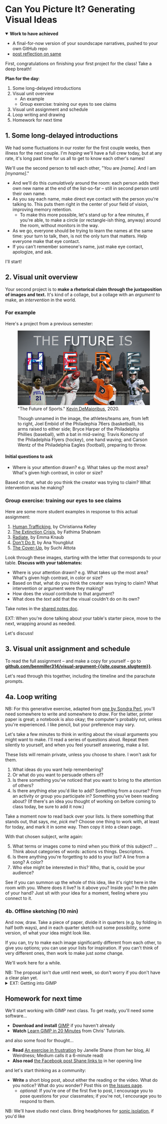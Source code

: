 
# Can You Picture It? Generating Visual Ideas

<section class="prereqs">
    <details open><summary><strong>Work to have achieved</strong></summary>
        <ul>
            <li>A final-for-now version of your soundscape narratives, pushed to your own GitHub repo</li>
            <li><a href="{{site.github.issues_url}}/6">post reflection on same</a></li>
        </ul>
    </details>
</section>


First, congratulations on finishing your first project for the class! Take a deep breath!


**Plan for the day**:
<!-- Have GIMP already running in the BG, to save startup time -->
1. Some long-delayed introductions  <!-- (15-20 min) -->
2. Visual unit overview <!-- -->
    - An example
    - Group exercise: training our eyes to see claims
3. Visual unit assignment and schedule
4. Loop writing and drawing
5. Homework for next time

<!-- Here I decided to cut the writing & discussion of sound as medium and software as trying to make the difficult things easier. It was never quite as productive as I would have wanted, and it's an energy drain. See 2023spring if you need it back. -->

## 1. Some long-delayed introductions

We had some fluctuations in our roster for the first couple weeks, then illness for the next couple. I'm _hoping_ we'll have a full crew today, but at any rate, it's long past time for us all to get to know each other's names!

<div class="alert alert-white">
We'll use the second person to tell each other, "You are <em>[name]</em>. And I am <em>[myname]</em>."
</div>

* And we'll do this <em>cumulatively</em> around the room: each person adds their own new name at the end of the list-so-far – still in second person until their own name.
* As you say each name, make direct eye contact with the person you're talking to. This puts them right in the center of your field of vision, improving memory retention.
    - To make this more possible, let's stand up for a few minutes, if you're able, to make a circle (or rectangle-ish thing, anyway) around the room, without monitors in the way.
* As we go, everyone should be trying to learn the names at the same time: your turn to talk, then, is not the only turn that matters. Help everyone make that eye contact.
* If you can't remember someone's name, just make eye contact, apologize, and ask.

I'll start!


## 2. Visual unit overview

Your second project is to **make a rhetorical claim through the juxtaposition of images and text.** It's kind of a collage, but a collage with an _argument_ to make, an _intervention_ in the world.

<!-- SAVE THE BELOW, I think, for when we open the full repo. Makes that second look less redundant. Hopefully.

In assigning this, I have two main goals for you:

1. to learn how to capture images and arrange them using digital tools, and
2. to explore the affordances of still images as a medium, and especially their ability to _direct attention_ and _help make ideas memorable_. -->


### For example

Here's a project from a previous semester:
<figure role="figure">
    <img src="../assets/img/ktdemay--future.png" alt="Philadelphia skyline behind cutouts of four athletes, in uniform for Philly basketball, baseball, hockey, and football teams. Text reads, 'The future is HERE'; team logos fill the last four letters." longdesc="#text-from-showcase-image" />
    <figcaption>"The Future of Sports." <a href="https://github.com/ktdemay/visual-argument-2020spring">Kevin DeMaioribus</a>, 2020.</figcaption>
    <div id="text-from-showcase-image" class="sr-only">
        <p>Though unnamed in the image, the athletes/teams are, from left to right, Joel Embiid of the Philadephia 76ers (basketball), his arms raised to either side; Bryce Harper of the Philadelphia Phillies (baseball), with a bat in mid-swing; Travis Konecny of the Philadelphia Flyers (hockey), one hand waving; and Carson Wentz of the Philadelphia Eagles (football), preparing to throw.</p>
    </div>
</figure>


#### Initial questions to ask

* Where is your attention drawn? e.g. What takes up the most area? What's given high contrast, in color or size?

Based on that, what do you think the creator was trying to claim? What intervention was he making?


### Group exercise: training our eyes to see claims

Here are some more student examples in response to this actual assignment:

<ol class="ualpha">
    <li><a href="https://github.com/csk32/visual-argument-2020fall/blob/master/Human_Trafficking_updated.png">Human Trafficking</a>, by Christianna Kelley</li>
    <li><a href="https://github.com/fathimashabnam/visual-argument-2019fall/blob/master/VisualArgument.png">The Extinction Crisis</a>, by Fathima Shabnam</li>
    <li><a href="https://github.com/emmaknaub/visual-argument/blob/master/visual_argument.png">Radiate</a>, by Emma Knaub</li>
    <li><a href="https://github.com/anayoungblut/visual-argument-2023spring/blob/main/FINAL/Screen%20Shot%20final%202%3A26.png">Don't Do It</a>, by Ana Youngblut</li>
    <li><a href="https://github.com/suchiattota/visual-argument-2023spring/blob/main/TheCoverUp.png">The Cover-Up</a>, by Suchi Attota</li>
</ol>

<div class="alert alert-success">
    <p>Look through these images, starting with the letter that corresponds to your table. <strong>Discuss with your tablemates:</strong></p>
    <ul>
        <li>Where is your attention drawn? e.g. What takes up the most area? What's given high contrast, in color or size?</li>
        <li>Based on that, what do you think the creator was trying to claim? What intervention or argument were they making?</li>
        <li>How does the <em>visual</em> contribute to that argument?</li>
        <li>What does the <em>text</em> add that the visual couldn't do on its own?</li>
    </ul>
    <p>Take notes in the <a href="https://bit.ly/cdm{{site.course.slugterm}}-notes">shared notes doc</a>.</p>
</div>

EXT: When you're done talking about your table's starter piece, move to the next, wrapping around as needed.

Let's discuss!


## 3. Visual unit assignment and schedule

<div class="alert alert-success">
To read the full assignment – and make a copy for yourself – go to <strong><a href="https://github.com/benmiller314/visual-argument-{{site.course.slugterm}}#project-2-visual-argument--rhetorical-collage">github.com/benmiller314/visual-argument-{{site.course.slugterm}}</a></strong>.
</div>

Let's read through this together, including the timeline and the parachute prompts.

<!-- Go through overview, constraints, deadlines. -->


## 4a. Loop writing <!-- Takes at least 15 min, so start no later than 1:55, ideally 1:45 or 1:50 -->
<aside class="alert alert-info">
NB: For this generative exercise, adapted from <a href="http://bit.ly/perlfeltsense">one by Sondra Perl</a>, you'll need somewhere to write and somewhere to <em>draw</em>. For the latter, printer paper is great; a notebook is also okay; the computer's probably not, unless you're experienced. I like pencil, but your preference may vary.
</aside>

Let's take a few minutes to think in writing about the visual arguments you might want to make. I'll read a series of questions aloud. Repeat them silently to yourself, and when you feel yourself answering, make a list.

These lists will remain private, unless you choose to share. I won't ask for them.

1. What ideas do you want help remembering?
2. Or what do you want to persuade others of?
3. Is there something you've noticed that you want to bring to the attention of others?
4. Is there anything else you'd like to add? Something from a course? From an activity or group you participate in? Something you've been reading about? (If there's an idea you thought of working on before coming to class today, be sure to add it now.)

Take a moment now to read back over your lists. Is there something that stands out, that says, _me, pick me_? Choose one thing to work with, at least for today, and mark it in some way. Then copy it into a clean page.

With that chosen subject, write again:

<ol start="5">
    <li>What terms or images come to mind when you think of this subject? ... Think about categories of words: actions vs things. Descriptors.</li>
    <li>Is there anything you're forgetting to add to your list? A line from a song? A color?</li>
    <li>Who else might be interested in this? Who, that is, could be your audience?</li>
</ol>

See if you can summon up the whole of this idea, like it's right here in the room with you. Where does it live? Is it above you? Inside you? In the palm of your hand? Just sit with your idea for a moment, feeling where you connect to it.

### 4b. Offline sketching (10 min)
And now, draw. Take a piece of paper, divide it in quarters (e.g. by folding in half both ways), and in each quarter sketch out some possibility, some version, of what your idea might look like.

If you can, try to make each image significantly different from each other, to give you options; you can use your lists for inspiration. If you can't think of very different ones, then work to make just _some_ change.

We'll work here for a while.

<div class="alert alert-info">
NB: The proposal isn't due until next week, so don't worry if you don't have a clear plan yet.
</div>

<details><summary>EXT: Getting into GIMP</summary>
    <p>The software I'm asking you to use is <a href="https://www.gimp.org/downloads/">GIMP</a>: the <abbr title="GNU, in turn, stands for _GNU's Not Unix._ Yyup.">GNU</abbr> Image Manipulation Program.</p>

    <figure role="figure">
        <a href="https://www.gimp.org"><img src="../assets/img/gimp-header.png" alt="over background of champagne flutes raised in a toast by hands of different skin tones (and also two hooves), text reads 'GIMP: GNU Image Manipulation Program'"></a>
        <figcaption>Header image from GIMP website. Click to visit www.gimp.org.</figcaption>
    </figure>

    <p>I want to do just a quick preview today, while we're thinking about the shape of tools – and then we'll focus on what I'm asking you to do with them. We'll have more time to play with the software next time, after you've seen a 20-ish minute video introducing the basics.</p>

    <p>Let's go back to Kevin's "The Future is Here" visual argument. If we open it in GIMP, how does the software tell us what's present, and what's possible?</p>

    <!-- We can ask the same questions of the interface as we did before of the image as a whole. But I'm also interested in whether/how the interface enacts or thwarts your expectations. -->
    <ol>
        <li>Where is your attention drawn? e.g. What takes up the most area? What's given high contrast, in color or size?</li>
        <li>What's grouped together? Can you tell why, or by what principle?</li>
        <li>What features/tools do you have quick access to? For instance, what can you interact with directly? What buttons or menus do you have, whether in a toolbar or when you right-click?</li>
    </ol>

    <!-- Note that these are the same questions I asked of GitHub and Pulsar. -->
    <!-- give tour: layers at bottom right, tools at upper left, tool options at lower left, undo at top right. -->
    <!-- Toggle visibility. -->
    <!-- Toggle groups. -->
    <!-- Duplicate -->
    <!-- Warning about raster graphics: can scale down, but not up -->

    <aside class="alert alert-white">
        <p>There are lots of tutorials out there, including right on the GIMP website. If you ever get stuck, try their aptly named <a href="https://docs.gimp.org/2.10/en/gimp-getting-unstuck.html">Chapter 4: Getting Unstuck</a>. (I've also put some other resources on the <a href="{{site.github.url}}/resources">resources page</a>, and please feel free to suggest others as you find them!)</p>
    </aside>
</details>

## Homework for next time

We'll start working with GIMP next class. To get ready, you'll need some software...

* **Download and install** [GIMP](https://www.gimp.org/downloads/) if you haven't already
* **Watch** [Learn GIMP in 20 Minutes](https://www.youtube.com/watch?v=w0quo4S8Oqw) from Chris' Tutorials.

and also some food for thought...

* **Read** [An exercise in frustration](https://www.aiweirdness.com/an-exercise-in-frustration/) by Janelle Shane (from her blog, AI Weirdness; Medium calls it a 6-minute read)
* **Also read** [the Facebook post Shane links to](https://www.facebook.com/groups/1404116417142065/posts/1459674184919621/) in her opening line
<!-- * **Find** an example of a rhetorical visual design (on your own) -->

and let's start thinking as a community:

* **Write** a short blog post, about either the reading or the video. What do you notice? What do you wonder? Post this on <a href="{{site.github.issues_url}}">the Issues page</a>.
    - _optional:_ If you're one of the first five to post, I encourage you to pose questions for your classmates; if you're not, I encourage you to respond to them.

<div class="alert alert-info">NB: We'll have studio next class. Bring headphones for <a href="https://www.noisli.com/">sonic isolation</a>, if you'd like</div>
